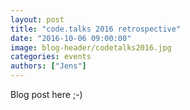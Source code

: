 ```yaml
---
layout: post
title: "code.talks 2016 retrospective"
date: "2016-10-06 09:00:00"
image: blog-header/codetalks2016.jpg
categories: events
authors: ["Jens"]
---
```


Blog post here ;-)
